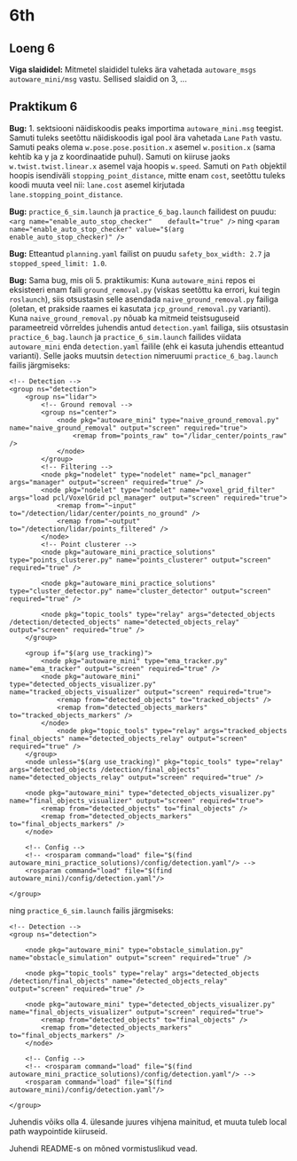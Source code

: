 # 6th

## Loeng 6

**Viga slaididel:** Mitmetel slaididel tuleks ära vahetada `autoware_msgs` `autoware_mini/msg` vastu. Sellised slaidid on 3, ...

## Praktikum 6

**Bug:** 1. sektsiooni näidiskoodis peaks importima `autoware_mini.msg` teegist. Samuti tuleks seetõttu näidiskoodis igal pool ära vahetada `Lane` `Path` vastu. Samuti peaks olema `w.pose.pose.position.x` asemel `w.position.x` (sama kehtib ka y ja z koordinaatide puhul). Samuti on kiiruse jaoks `w.twist.twist.linear.x` asemel vaja hoopis `w.speed`. Samuti on `Path` objektil hoopis isendiväli `stopping_point_distance`, mitte enam `cost`, seetõttu tuleks koodi muuta veel nii: `lane.cost` asemel kirjutada `lane.stopping_point_distance`.

**Bug:** `practice_6_sim.launch` ja `practice_6_bag.launch` failidest on puudu:
`<arg name="enable_auto_stop_checker"    default="true" />`
ning
`<param name="enable_auto_stop_checker" value="$(arg enable_auto_stop_checker)" />`

**Bug:** Etteantud `planning.yaml` failist on puudu `safety_box_width: 2.7` ja `stopped_speed_limit: 1.0`.

**Bug:** Sama bug, mis oli 5. praktikumis:
Kuna `autoware_mini` repos ei eksisteeri enam faili `ground_removal.py` (viskas seetõttu ka errori, kui tegin `roslaunch`), siis otsustasin selle asendada `naive_ground_removal.py` failiga (oletan, et prakside raames ei kasutata `jcp_ground_removal.py` varianti). Kuna `naive_ground_removal.py` nõuab ka mitmeid teistsuguseid parameetreid võrreldes juhendis antud `detection.yaml` failiga, siis otsustasin `practice_6_bag.launch` ja `practice_6_sim.launch` failides viidata `autoware_mini` enda `detection.yaml` failile (ehk ei kasuta juhendis etteantud varianti). Selle jaoks muutsin `detection` nimeruumi `practice_6_bag.launch` failis järgmiseks:

``` launch
<!-- Detection -->
<group ns="detection">
    <group ns="lidar">
        <!-- Ground removal -->
        <group ns="center">
            <node pkg="autoware_mini" type="naive_ground_removal.py" name="naive_ground_removal" output="screen" required="true">
                <remap from="points_raw" to="/lidar_center/points_raw" />
            </node>
        </group>
        <!-- Filtering -->
        <node pkg="nodelet" type="nodelet" name="pcl_manager" args="manager" output="screen" required="true" />
        <node pkg="nodelet" type="nodelet" name="voxel_grid_filter" args="load pcl/VoxelGrid pcl_manager" output="screen" required="true">
            <remap from="~input" to="/detection/lidar/center/points_no_ground" />
            <remap from="~output" to="/detection/lidar/points_filtered" />
        </node>
        <!-- Point clusterer -->
        <node pkg="autoware_mini_practice_solutions" type="points_clusterer.py" name="points_clusterer" output="screen" required="true" />

        <node pkg="autoware_mini_practice_solutions" type="cluster_detector.py" name="cluster_detector" output="screen" required="true" />

        <node pkg="topic_tools" type="relay" args="detected_objects /detection/detected_objects" name="detected_objects_relay" output="screen" required="true" />
    </group>

    <group if="$(arg use_tracking)">
        <node pkg="autoware_mini" type="ema_tracker.py" name="ema_tracker" output="screen" required="true" />
        <node pkg="autoware_mini" type="detected_objects_visualizer.py" name="tracked_objects_visualizer" output="screen" required="true">
            <remap from="detected_objects" to="tracked_objects" />
            <remap from="detected_objects_markers" to="tracked_objects_markers" />
        </node>
            <node pkg="topic_tools" type="relay" args="tracked_objects final_objects" name="detected_objects_relay" output="screen" required="true" />
    </group>
    <node unless="$(arg use_tracking)" pkg="topic_tools" type="relay" args="detected_objects /detection/final_objects" name="detected_objects_relay" output="screen" required="true" />

    <node pkg="autoware_mini" type="detected_objects_visualizer.py" name="final_objects_visualizer" output="screen" required="true">
        <remap from="detected_objects" to="final_objects" />
        <remap from="detected_objects_markers" to="final_objects_markers" />
    </node>

    <!-- Config -->
    <!-- <rosparam command="load" file="$(find autoware_mini_practice_solutions)/config/detection.yaml"/> -->
    <rosparam command="load" file="$(find autoware_mini)/config/detection.yaml"/> 

</group>
```

ning `practice_6_sim.launch` failis järgmiseks:

``` launch
<!-- Detection -->
<group ns="detection">

    <node pkg="autoware_mini" type="obstacle_simulation.py" name="obstacle_simulation" output="screen" required="true" />

    <node pkg="topic_tools" type="relay" args="detected_objects /detection/final_objects" name="detected_objects_relay" output="screen" required="true" />

    <node pkg="autoware_mini" type="detected_objects_visualizer.py" name="final_objects_visualizer" output="screen" required="true">
        <remap from="detected_objects" to="final_objects" />
        <remap from="detected_objects_markers" to="final_objects_markers" />
    </node>

    <!-- Config -->
    <!-- <rosparam command="load" file="$(find autoware_mini_practice_solutions)/config/detection.yaml"/> -->
    <rosparam command="load" file="$(find autoware_mini)/config/detection.yaml"/> 

</group>
```

Juhendis võiks olla 4. ülesande juures vihjena mainitud, et muuta tuleb local path waypointide kiiruseid.

Juhendi README-s on mõned vormistuslikud vead.

